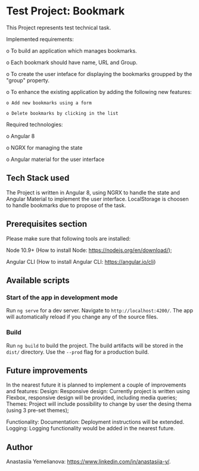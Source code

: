# Test Project: Bookmark

This Project represents test technical task.

Implemented requirements:

o To build an application which manages bookmarks. 

o Each bookmark should have name, URL and Group. 

o To create the user inteface for displaying the bookmarks groupped by the "group" property.

o To enhance the existing application by adding the following new features:

    o Add new bookmarks using a form
    
    o Delete bookmarks by clicking in the list

Required technologies:

o Angular 8

o NGRX for managing the state

o Angular material for the user interface
 

## Tech Stack used

The Project is written in Angular 8, using NGRX to handle the state and Angular Material to implement the user interface. LocalStorage is choosen to handle bookmarks due to propose of the task.

## Prerequisites section

Please make sure that following tools are installed:

Node 10.9+ (How to install Node: https://nodejs.org/en/download/);

Angular CLI (How to install Angular CLI: https://angular.io/cli)

## Available scripts

### Start of the app in development mode

Run `ng serve` for a dev server. Navigate to `http://localhost:4200/`. The app will automatically reload if you change any of the source files.

### Build

Run `ng build` to build the project. The build artifacts will be stored in the `dist/` directory. Use the `--prod` flag for a production build.

## Future improvements

In the nearest future it is planned to implement a couple of improvements and features:
Design:
Responsive design: Currently project is written using Flexbox, responsive design will be provided, including media queries;
Themes: Project will include possibility to change by user the desing thema (using 3 pre-set themes);

Functionality:
Documentation: Deployment instructions will be extended.
Logging: Logging functionality would be added in the nearest future.

## Author

Anastasiia Yemelianova: https://www.linkedin.com/in/anastasiia-y/.
